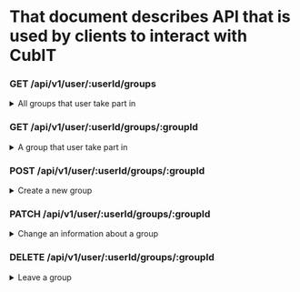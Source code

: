# That document describes API that is used by clients to interact with CubIT

### GET /api/v1/user/:userId/groups
<details>
<summary>All groups that user take part in</summary>
	
#### Example:
	
```
curl --location --request GET 'https://cub.it/api/v1/user/cabef633-3b34-45db-801f-d5b21b9e7bee/groups' \
--header 'Content-Type: application/json'
```
	
#### Response:
HTTP status code: 200
```
[
	{
		“groupId” : “cabef633-3b34-45db-801f-d5b21b9e7bee”
		“name” : “Group name1”,
		“description” : “This is a cool group1”,
		“ownerFirstName” : “Alex1”,
		“ownerLastName” : “Slabos1”,
		“ownerEmail” : “owner.email@gmail.com3”,
		“coverColor” : “#0000003c”
	},
	{
		“groupId” : “cabef633-3b34-45db-801f-d5b21b9e7bwe”,
		“name” : “Group name2”,
		“description” : “This is a cool group2”,
		“ownerFirstName” : “Alex2”,
		“ownerLastName” : “Slabos2”,
		“ownerEmail” : “owner.email@gmail.com2”,
		“coverColor” : “#0000004f”
	},
	{	
		“groupId” : “cabef633-3b34-45db-801f-d5b21b9e7bef”,
		“name” : “Group name3”,
		“description” : “This is a cool group3”,
		“ownerFirstName” : “Alex3”,
		“ownerLastName” : “Slabos3”,
		“ownerEmail” : “owner.email@gmail.com3”,
		“coverColor” : “#0000003c”
	}
]
```
</details>

### GET /api/v1/user/:userId/groups/:groupId
<details>
<summary>A group that user take part in</summary>
	
#### Example:
	
```
curl --location --request GET 'https://cub.it/api/v1/group/cabef633-3b34-45db-801f-d5b21b9e7bee' \
--header 'Content-Type: application/json'
```
	
#### Response:
HTTP status code: 200
```
{
	{
		“groupId” : “groupId1”,
		“name” : “Group name1”,
		“description” : “This is a cool group1”,
		“ownerFirstName” : “Axel”,
		“ownerLastName” : “Slabos”
		“ownerEmail” : “owner.email@gmail.com”,
		“coverColor” : “#0000003c”

	},
	“taskList” : [
		{
			“id” : “postId1”,
			“creationDate” : “12.17.1973”,
			“userFirstName” : “Axel”,
			“userLastName” : “Slabos”,
			“content” : “content first line\ncontent second line\nhttps://some-link.com”
			“userColor” : “#0000003c”
		},
		{
			“id” : “postId2”,
			“creationDate” : “12.17.1973”,
			“userFirstName” : “Axel”,
			“userLastName” : “Slabos”,
			“content” : “content first line\ncontent second line\nhttps://some-link.com”
			“userColor” : “#0000003c”
		}
	]
}
```
</details>

### POST /api/v1/user/:userId/groups/:groupId
<details>
<summary>Create a new group</summary>
	
</details>

### PATCH /api/v1/user/:userId/groups/:groupId
<details>
<summary>Change an information about a group</summary>
	
</details>

### DELETE /api/v1/user/:userId/groups/:groupId
<details>
<summary>Leave a group</summary>
	
</details>
